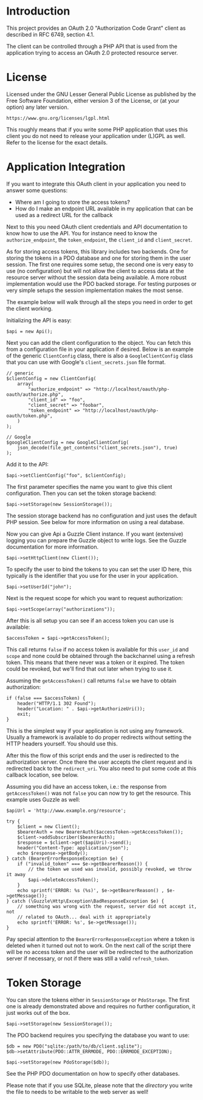 # Introduction
This project provides an OAuth 2.0 "Authorization Code Grant" client as 
described in RFC 6749, section 4.1.

The client can be controlled through a PHP API that is used from the 
application trying to access an OAuth 2.0 protected resource server. 

# License
Licensed under the GNU Lesser General Public License as published by the Free 
Software Foundation, either version 3 of the License, or (at your option) any 
later version.

    https://www.gnu.org/licenses/lgpl.html

This roughly means that if you write some PHP application that uses this client 
you do not need to release your application under (L)GPL as well. Refer to the 
license for the exact details.

# Application Integration
If you want to integrate this OAuth client in your application you need to 
answer some questions:

* Where am I going to store the access tokens?
* How do I make an endpoint URL available in my application that can be used as 
  a redirect URL for the callback

Next to this you need OAuth client credentials and API documentation
to know how to use the API. You for instance need to know the 
`authorize_endpoint`, the `token_endpoint`, the `client_id` and 
`client_secret`.

As for storing access tokens, this library includes two backends. One for 
storing the tokens in a PDO database and one for storing them in the user 
session. The first one requires some setup, the second one is very easy to 
use (no configuration) but will not allow the client to access data at the 
resource server without the session data being available. A more robust 
implementation would use the PDO backed storage. For testing purposes or very
simple setups the session implementation makes the most sense.

The example below will walk through all the steps you need in order to get the
client working.

Initializing the API is easy:

    $api = new Api();

Next you can add the client configuration to the object. You can fetch this from a 
configuration file in your application if desired. Below is an example of the generic
`ClientConfig` class, there is also a `GoogleClientConfig` class that you can use 
with Google's `client_secrets.json` file format.

    // generic
    $clientConfig = new ClientConfig(
        array(
            "authorize_endpoint" => "http://localhost/oauth/php-oauth/authorize.php",
            "client_id" => "foo",
            "client_secret" => "foobar",
            "token_endpoint" => "http://localhost/oauth/php-oauth/token.php",
        )
    );
    
    // Google
    $googleClientConfig = new GoogleClientConfig(
        json_decode(file_get_contents("client_secrets.json"), true)
    );

Add it to the API:

    $api->setClientConfig("foo", $clientConfig);

The first parameter specifies the name you want to give this client
configuration. Then you can set the token storage backend:

    $api->setStorage(new SessionStorage());

The session storage backend has no configuration and just uses the default 
PHP session. See below for more information on using a real database. 

Now you can give Api a Guzzle Client instance. If you want (extensive) logging 
you can prepare the Guzzle object to write logs. See the Guzzle documentation 
for more information.

    $api->setHttpClient(new Client());

To specify the user to bind the tokens to you can set the user ID here, this
typically is the identifier that you use for the user in your application.

    $api->setUserId("john");

Next is the request scope for which you want to request authorization:

    $api->setScope(array("authorizations"));

After this is all setup you can see if an access token you can use is available:

    $accessToken = $api->getAccessToken();
    
This call returns `false` if no access token is available for this `user_id` 
and `scope` and none could be obtained through the backchannel using a refresh 
token. This means that there never was a token or it expired. The token could 
be revoked, but we'll find that out later when trying to use it.

Assuming the `getAccessToken()` call returns `false` we have to obtain 
authorization:

    if (false === $accessToken) {
        header("HTTP/1.1 302 Found");
        header("Location: " . $api->getAuthorizeUri());
        exit;
    }

This is the simplest way if your application is not using any framework. 
Usually a framework is available to do proper redirects without setting the
HTTP headers yourself. You should use this.

After this the flow of this script ends and the user is redirected to the
authorization server. Once there the user accepts the client request and is 
redirected back to the `redirect_uri`. You also need to put some code at this
callback location, see below.

Assuming you did have an access token, i.e.: the response from 
`getAccessToken()` was not `false` you can now try to get the resource. This 
example uses Guzzle as well:

    $apiUrl = 'http://www.example.org/resource';
    
    try {
        $client = new Client();
        $bearerAuth = new BearerAuth($accessToken->getAccessToken());
        $client->addSubscriber($bearerAuth);
        $response = $client->get($apiUri)->send();
        header("Content-Type: application/json");
        echo $response->getBody();
    } catch (BearerErrorResponseException $e) {
        if ("invalid_token" === $e->getBearerReason()) {
            // the token we used was invalid, possibly revoked, we throw it away
            $api->deleteAccessToken();
        }
        echo sprintf('ERROR: %s (%s)', $e->getBearerReason() , $e->getMessage());
    } catch (\Guzzle\Http\Exception\BadResponseException $e) {
        // something was wrong with the request, server did not accept it, not
        // related to OAuth... deal with it appropriately
        echo sprintf('ERROR: %s', $e->getMessage());
    }
    
Pay special attention to the `BearerErrorResponseException` where a token is
deleted when it turned out not to work. On the next call of the script there
will be no access token and the user will be redirected to the authorization
server if necessary, or not if there was still a valid `refresh_token`.

# Token Storage
You can store the tokens either in `SessionStorage` or `PdoStorage`. The first
one is already demonstrated above and requires no further configuration, it 
just works out of the box. 

    $api->setStorage(new SessionStorage());

The PDO backend requires you specifying the database you want to use:

    $db = new PDO("sqlite:/path/to/db/client.sqlite");
    $db->setAttribute(PDO::ATTR_ERRMODE, PDO::ERRMODE_EXCEPTION);

    $api->setStorage(new PdoStorage($db));

See the PHP PDO documentation on how to specify other databases. 

Please note that if you use SQLite, please note that the *directory* you write 
the file to needs to be writable to the web server as well!